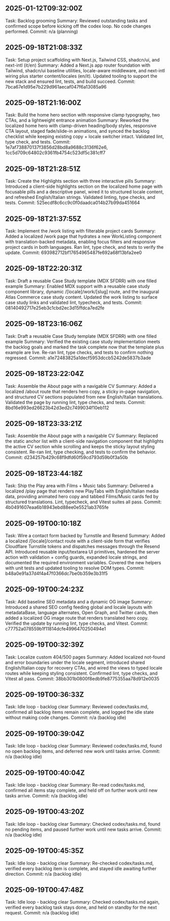 ## 2025-01-12T09:32:00Z
Task: Backlog grooming
Summary: Reviewed outstanding tasks and confirmed scope before kicking off the codex loop. No code changes performed.
Commit: n/a (planning)
## 2025-09-18T21:08:33Z
Task: Setup project scaffolding with Next.js, Tailwind CSS, shadcn/ui, and next-intl (it/en)
Summary: Added a Next.js app router foundation with Tailwind, shadcn/ui baseline utilities, locale-aware middleware, and next-intl wiring plus starter content/locales (en/it). Updated tooling to support the new stack and ensured lint, tests, and build succeed.
Commit: 7bca67e1d95e7b229d961aecaf047f6a13085a96
## 2025-09-18T21:16:00Z
Task: Build the home hero section with responsive clamp typography, two CTAs, and a lightweight entrance animation
Summary: Reworked the localized home hero with clamp-driven heading/body styles, responsive CTA layout, staged fade/slide-in animations, and synced the backlog checklist while keeping existing copy + locale switcher intact. Validated lint, type check, and tests.
Commit: 1e7af738870137f3856d28bd8a9688c3136f62e6, 1cc5d709c64802c9361fb4754c523df5c381cff7
## 2025-09-18T21:28:51Z
Task: Create the Highlights section with three interactive pills
Summary: Introduced a client-side highlights section on the localized home page with focusable pills and a descriptive panel, wired it to structured locale content, and refreshed English/Italian strings. Validated linting, type checks, and tests.
Commit: 525ecdf8c6cc9c0f0daadca014b27b99da451664
## 2025-09-18T21:37:55Z
Task: Implement the /work listing with filterable project cards
Summary: Added a localized /work page that hydrates a new WorkListing component with translation-backed metadata, enabling focus filters and responsive project cards in both languages. Ran lint, type check, and tests to verify the update.
Commit: 693982712bf17654965487fe692a68f13bfa2ee0
## 2025-09-18T22:20:31Z
Task: Draft a reusable Case Study template (MDX SFDRR) with one filled example
Summary: Enabled MDX support with a reusable case study component library, dynamic /[locale]/work/[slug] route, and the inaugural Atlas Commerce case study content. Updated the work listing to surface case study links and validated lint, typecheck, and tests.
Commit: 08140492717e25eb3c1cbd2ec3d15ffdca7ed2fe
## 2025-09-18T23:16:06Z
Task: Draft a reusable Case Study template (MDX SFDRR) with one filled example
Summary: Verified the existing case study implementation meets the backlog goals and marked the task complete now that the template plus example are live. Re-ran lint, type checks, and tests to confirm nothing regressed.
Commit: a1e72483825a1decf5953dccb5242de5837b3ade
## 2025-09-18T23:22:04Z
Task: Assemble the About page with a navigable CV
Summary: Added a localized /about route that renders hero copy, a sticky in-page navigation, and structured CV sections populated from new English/Italian translations. Validated the page by running lint, type checks, and tests.
Commit: 8bd16e993ed26623b42d3ed2c7499034f10eb112
## 2025-09-18T23:33:21Z
Task: Assemble the About page with a navigable CV
Summary: Replaced the static anchor list with a client-side navigation component that highlights the active CV section while scrolling and keeps the sticky layout styling consistent. Re-ran lint, type checking, and tests to confirm the behavior.
Commit: d234257b429c68f9dfd60f59cd793d59b0f3a50b
## 2025-09-18T23:44:18Z
Task: Ship the Play area with Films + Music tabs
Summary: Delivered a localized /play page that renders new PlayTabs with English/Italian media data, providing animated hero copy and tabbed Films/Music cards fed by structured translations. Lint, typecheck, and Vitest suites all pass.
Commit: 4b0491607eaa6b18943ebd88ee0e5521ab3765fe
## 2025-09-19T00:10:18Z
Task: Wire a contact form backed by Turnstile and Resend
Summary: Added a localized /[locale]/contact route with a client-side form that verifies Cloudflare Turnstile tokens and dispatches messages through the Resend API. Introduced reusable input/textarea UI primitives, hardened the server action with validation + config guards, expanded locale strings, and documented the required environment variables. Covered the new helpers with unit tests and updated tooling to resolve DOM types.
Commit: b48a0e91a37d4f4a47f0366dc7be0b359e3b31f5
## 2025-09-19T00:24:23Z
Task: Add baseline SEO metadata and a dynamic OG image
Summary: Introduced a shared SEO config feeding global and locale layouts with metadataBase, language alternates, Open Graph, and Twitter cards, then added a localized OG image route that renders translated hero copy. Verified the update by running lint, type checks, and Vitest.
Commit: c77752a078559b1f11814dcfe4996470250494e1
## 2025-09-19T00:32:39Z
Task: Localize custom 404/500 pages
Summary: Added localized not-found and error boundaries under the locale segment, introduced shared English/Italian copy for recovery CTAs, and wired the views to typed locale routes while keeping styling consistent. Confirmed lint, type checks, and Vitest all pass.
Commit: 38bb301b0800f8edb9fe8775355aa78d912e0035
## 2025-09-19T00:36:33Z
Task: Idle loop - backlog clear
Summary: Reviewed codex/tasks.md, confirmed all backlog items remain complete, and logged the idle state without making code changes.
Commit: n/a (backlog idle)
## 2025-09-19T00:39:04Z
Task: Idle loop - backlog clear
Summary: Reviewed codex/tasks.md, found no open backlog items, and deferred new work until tasks arrive.
Commit: n/a (backlog idle)

## 2025-09-19T00:40:04Z
Task: Idle loop - backlog clear
Summary: Re-read codex/tasks.md, confirmed all items stay complete, and held off on further work until new tasks arrive.
Commit: n/a (backlog idle)
## 2025-09-19T00:43:20Z
Task: Idle loop - backlog clear
Summary: Checked codex/tasks.md, found no pending items, and paused further work until new tasks arrive.
Commit: n/a (backlog idle)
## 2025-09-19T00:45:35Z
Task: Idle loop - backlog clear
Summary: Re-checked codex/tasks.md, verified every backlog item is complete, and stayed idle awaiting further direction.
Commit: n/a (backlog idle)
## 2025-09-19T00:47:48Z
Task: Idle loop - backlog clear
Summary: Checked codex/tasks.md again, verified every backlog task stays done, and held on standby for the next request.
Commit: n/a (backlog idle)

